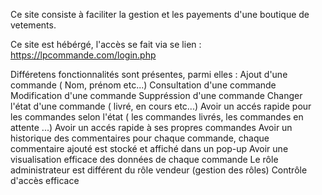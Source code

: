 Ce site consiste à faciliter la gestion et les payements d'une boutique de vetements.

Ce site est hébérgé, l'accès se fait via se lien : https://lpcommande.com/login.php

Différetens fonctionnalités sont présentes, parmi elles :
Ajout d'une commande ( Nom, prénom etc...)
Consultation d'une commande
Modification d'une commande
Suppréssion d'une commande
Changer l'état d'une commande ( livré, en cours etc...)
Avoir un accés rapide pour les commandes selon l'état ( les commandes livrés, les commandes en attente ...)
Avoir un accés rapide à ses propres commandes
Avoir un historique des commentaires pour chaque commande, chaque commentaire ajouté est stocké et affiché dans un pop-up
Avoir une visualisation efficace des données de chaque commande
Le rôle administrateur est différent du rôle vendeur (gestion des rôles)
Contrôle d'accès efficace
